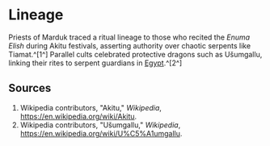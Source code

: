 # Lineage

Priests of Marduk traced a ritual lineage to those who recited the *Enuma Elish* during Akitu festivals, asserting authority over chaotic serpents like Tiamat.^[1^] Parallel cults celebrated protective dragons such as Ušumgallu, linking their rites to serpent guardians in [Egypt](../../egypt/lineage/README.md).^[2^]

## Sources
1. Wikipedia contributors, "Akitu," *Wikipedia*, <https://en.wikipedia.org/wiki/Akitu>.
2. Wikipedia contributors, "Ušumgallu," *Wikipedia*, <https://en.wikipedia.org/wiki/U%C5%A1umgallu>.
